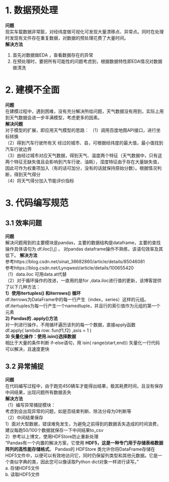 # 1. 数据预处理
**问题**   
现实车载数据非常脏，对经纬度做可视化可发现大量漂移点、异常点。同时在处理时发现有文件存在重复数据，对数据的预处理花费了大量时间。     
**解决方法**    
1. 首先对数据做EDA ，查看数据存在的异常      
2. 在预处理时，要把所有可能性的问题考虑到，根据数据特性即EDA情况对数据做清洗     
# 2. 建模不全面
**问题**                                
在建模过程中，遇到困难，没有充分解决所给问题，天气数据没有用到，实际上用到天气数据会进一步丰满模型，考虑更多的因素。      
**解决问题**            
对于模型的扩展，即应用天气模型的思路：
（1）调用百度地图API接口，进行坐标转换        
（2）得到汽车行驶所有天 经过的城市、县，可根据经纬度的最大值，最小值找到汽车行驶边界     
（3）由经过城市对应天气数据，得到天气、温度两个特征（天气数据中，只有这两个特征无缺失值且会影响到汽车行驶、油耗），湿度特征由于存在大量缺失值，因此可作为权重项加入（有的话可加分，没有的话就保持原始分数）。根据情况判断，得到天气得分         
（4）将天气得分加入节能评价指标     
# 3. 代码编写规范 
## 3.1 效率问题      
**问题**     
解决问题用到的主要模块是pandas，主要的数据结构是dataframe，主要的查找操作具体语句为 df.iloc[I,j] ， 对pandas dataframe操作不熟练，该语句效率及其低下。
**解决方法**      
参考https://blog.csdn.net/sinat_38682860/article/details/85046081        
参考https://blog.csdn.net/Lynqwest/article/details/100655420         
（1）data.iloc 可用data.at代替        
（2）对于循环操作的改进，一直用的是for ,data.iloc进行值的更新，该博客提供了以下几种方法：       
**1）使用itertuples() 和iterrows() 循环**               
df.iterrows为DataFrame中的每一行产生（index，series）这样的元组。     
df.itertuples为每一行产生一个namedtuple，并且行的索引值作为元组的第一个元素          
**2) Pandas的 .apply()方法**       
对一列进行操作，不用循环遍历该列的每一个数据，直接apply函数      
df.apply( lambda row: fun(f1,f2) ,axis = 1 )      
**3) 矢量化操作：使用.isin()选择数据**          
相比于大量的条件判断 if-else语句，用 isin( range(start,end)) 矢量化一行代码可以解决，且速度更快         
## 3.2 异常捕捉 
**问题**        
在代码编写过程中，由于跑完450辆车才能得出结果，极其耗费时间，且没有保存中间结果，出现问题所有数据丢失       
**解决方法**          
（1）编写异常捕捉模块：      
考虑到会出现异常的问题，如是否结束判断、除法分母为0判断等       
（2）中间结果保存          
1）面对大型数据，错误难免发生，为避免之前得到的数据丢失造成的时间浪费，建议每跑50/100个数据就保存一下中间结果to_csv      
2）参考以上博文，使用HDFStore防止重新处理          
“Pandas有一个内置的解决方案，它使用 **HDF5，这是一种专门用于存储表格数据阵列的高性能存储格式**。 Pandas的 HDFStore 类允许你将DataFrame存储在HDF5文件中，以便可以有效地访问它，同时仍保留列类型和其他元数据。它是一个类似字典的类，因此您可以像读取Python dict对象一样进行读写。”      
a. 存储HDF5文件     
b. 读取HDF5文件
 
